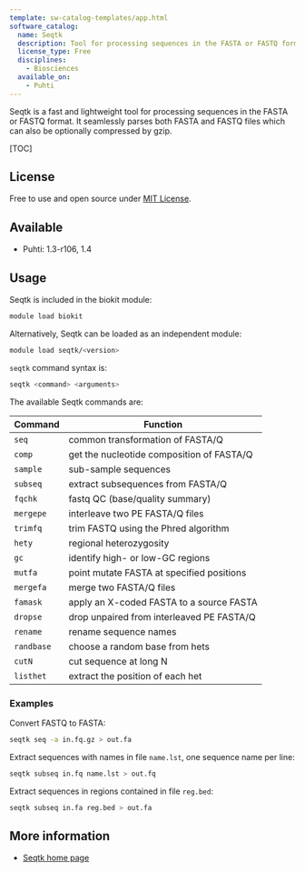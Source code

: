 ```yaml
---
template: sw-catalog-templates/app.html
software_catalog:
  name: Seqtk
  description: Tool for processing sequences in the FASTA or FASTQ format
  license_type: Free
  disciplines:
    - Biosciences
  available_on:
    - Puhti
---
```


Seqtk is a fast and lightweight tool for processing sequences in the FASTA or FASTQ format. It seamlessly parses both FASTA and FASTQ files which can also be optionally compressed by gzip.

[TOC]

## License

Free to use and open source under [MIT License](https://github.com/lh3/seqtk/blob/master/LICENSE).

## Available

* Puhti: 1.3-r106, 1.4

## Usage

Seqtk is included in the biokit module:

```bash
module load biokit
```

Alternatively, Seqtk can be loaded as an independent module:

```bash
module load seqtk/<version>
```

`seqtk` command syntax is:

```bash
seqtk <command> <arguments>
```

The available Seqtk commands are:

|Command | Function |
|--------|----------------------------------|
|`seq`     |common transformation of FASTA/Q |
|`comp`    |get the nucleotide composition of FASTA/Q |
|`sample`  |sub-sample sequences |
|`subseq`  |extract subsequences from FASTA/Q  |
|`fqchk`   |fastq QC (base/quality summary)  |
|`mergepe` |interleave two PE FASTA/Q files |
|`trimfq`  |trim FASTQ using the Phred algorithm |
|`hety`    |regional heterozygosity |
|`gc`      |identify high- or low-GC regions |
|`mutfa`   |point mutate FASTA at specified positions |
|`mergefa` |merge two FASTA/Q files |
|`famask`  |apply an X-coded FASTA to a source FASTA |
|`dropse`  |drop unpaired from interleaved PE FASTA/Q |
|`rename`  |rename sequence names |
|`randbase`|choose a random base from hets |
|`cutN`    |cut sequence at long N |
|`listhet` |extract the position of each het |

### Examples

Convert FASTQ to FASTA:

```bash
seqtk seq -a in.fq.gz > out.fa
```

Extract sequences with names in file `name.lst`, one sequence name per line:

```bash
seqtk subseq in.fq name.lst > out.fq
```

Extract sequences in regions contained in file `reg.bed`:

```bash
seqtk subseq in.fa reg.bed > out.fa
```

## More information

* [Seqtk home page](https://github.com/lh3/seqtk)
